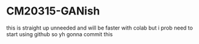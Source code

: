# CM20315-GANish

this is straight up unneeded and will be faster with colab but i prob need to start using github so yh gonna commit this 
